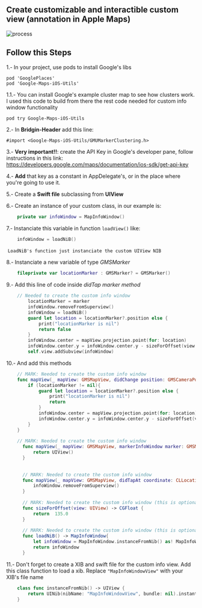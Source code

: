## Create customizable and interactible custom view (annotation in Apple Maps)

![process](https://cloud.githubusercontent.com/assets/724536/26211835/c3a6146e-3bf3-11e7-853d-08ed197119c5.gif)

## Follow this Steps

1.- In your project, use pods to install Google's libs

    pod 'GooglePlaces'
    pod 'Google-Maps-iOS-Utils'
    
1.1.- You can install Google's example cluster map to see how clusters work. I used this code to build from there the rest code needed for custom info window functionality 

    pod try Google-Maps-iOS-Utils

2.- In **Bridgin-Header** add this line:

    #import <Google-Maps-iOS-Utils/GMUMarkerClustering.h>

3.- **Very important!!**: create the API Key in Google's developer pane, follow instructions in this link: https://developers.google.com/maps/documentation/ios-sdk/get-api-key

4.- **Add** that key as a constant in AppDelegate's, or in the place where you're going to use it.

5.- Create a **Swift file** subclassing from **UIView**

6.- Create an instance of your custom class, in our example is:

```swift
    private var infoWindow = MapInfoWindow()
```    

7.- Instanciate this variable in function `loadView()` like:

```swift
    infoWindow = loadNiB()
```

  `LoadNiB's function just instanciate the custom UIView NIB`
  

8.- Instanciate a new variable of type *GMSMarker*

```swift
    fileprivate var locationMarker : GMSMarker? = GMSMarker()
```

9.- Add this line of code inside *didTap marker method*

```swift
    // Needed to create the custom info window
        locationMarker = marker
        infoWindow.removeFromSuperview()
        infoWindow = loadNiB()
        guard let location = locationMarker?.position else {
            print("locationMarker is nil")
            return false
        }
        infoWindow.center = mapView.projection.point(for: location)
        infoWindow.center.y = infoWindow.center.y - sizeForOffset(view: infoWindow)
        self.view.addSubview(infoWindow)
```

10.- And add this methods 

```swift
    // MARK: Needed to create the custom info window
    func mapView(_ mapView: GMSMapView, didChange position: GMSCameraPosition) {
        if (locationMarker != nil){
            guard let location = locationMarker?.position else {
                print("locationMarker is nil")
                return
            }
            infoWindow.center = mapView.projection.point(for: location)
            infoWindow.center.y = infoWindow.center.y - sizeForOffset(view: infoWindow)
        }
    }
    
    // MARK: Needed to create the custom info window
      func mapView(_ mapView: GMSMapView, markerInfoWindow marker: GMSMarker) -> UIView? {
          return UIView()
      }
  
      
      // MARK: Needed to create the custom info window
      func mapView(_ mapView: GMSMapView, didTapAt coordinate: CLLocationCoordinate2D) {
          infoWindow.removeFromSuperview()
      }
      
      // MARK: Needed to create the custom info window (this is optional)
      func sizeForOffset(view: UIView) -> CGFloat {
          return  135.0
      }
      
      // MARK: Needed to create the custom info window (this is optional)
      func loadNiB() -> MapInfoWindow{
          let infoWindow = MapInfoWindow.instanceFromNib() as! MapInfoWindow
          return infoWindow
      }
```

11.- Don't forget to create a XIB and swift file for the custom info view. Add this class function to load a xib. Replace `"MapInfoWindowView"` with your XIB's file name

```swift
    class func instanceFromNib() -> UIView {
        return UINib(nibName: "MapInfoWindowView", bundle: nil).instantiate(withOwner: self, options: nil).first as! UIView
    }
```
